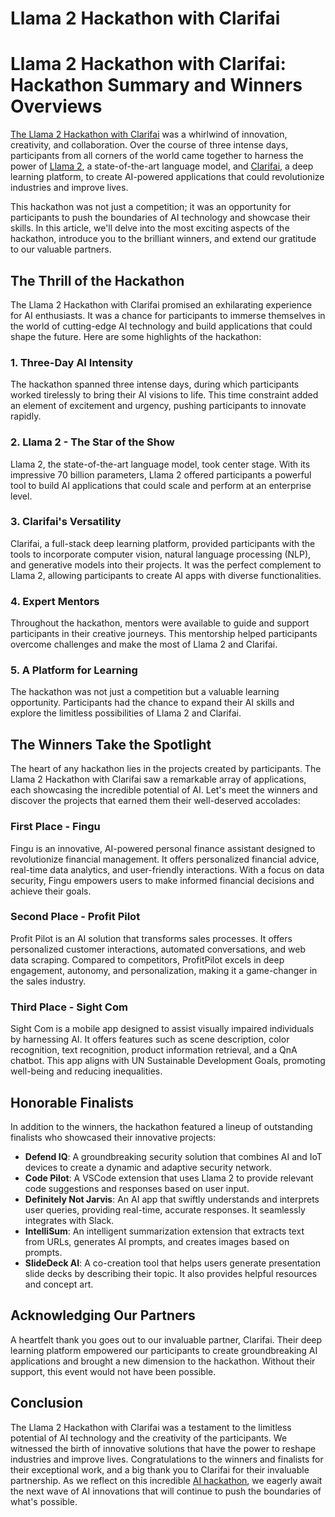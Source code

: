 # Llama 2 Hackathon with Clarifai

# **Llama 2 Hackathon with Clarifai: Hackathon Summary and Winners Overviews**

[The Llama 2 Hackathon with Clarifai](https://lablab.ai/event/llama-2-hackathon-with-clarifai) was a whirlwind of innovation, creativity, and collaboration. Over the course of three intense days, participants from all corners of the world came together to harness the power of [Llama 2](https://lablab.ai/tech/meta/llama-2), a state-of-the-art language model, and [Clarifai](https://lablab.ai/tech/clarifai), a deep learning platform, to create AI-powered applications that could revolutionize industries and improve lives.

This hackathon was not just a competition; it was an opportunity for participants to push the boundaries of AI technology and showcase their skills. In this article, we'll delve into the most exciting aspects of the hackathon, introduce you to the brilliant winners, and extend our gratitude to our valuable partners.

## **The Thrill of the Hackathon**

The Llama 2 Hackathon with Clarifai promised an exhilarating experience for AI enthusiasts. It was a chance for participants to immerse themselves in the world of cutting-edge AI technology and build applications that could shape the future. Here are some highlights of the hackathon:

### **1. Three-Day AI Intensity**

The hackathon spanned three intense days, during which participants worked tirelessly to bring their AI visions to life. This time constraint added an element of excitement and urgency, pushing participants to innovate rapidly.

### **2. Llama 2 - The Star of the Show**

Llama 2, the state-of-the-art language model, took center stage. With its impressive 70 billion parameters, Llama 2 offered participants a powerful tool to build AI applications that could scale and perform at an enterprise level.

### **3. Clarifai's Versatility**

Clarifai, a full-stack deep learning platform, provided participants with the tools to incorporate computer vision, natural language processing (NLP), and generative models into their projects. It was the perfect complement to Llama 2, allowing participants to create AI apps with diverse functionalities.

### **4. Expert Mentors**

Throughout the hackathon, mentors were available to guide and support participants in their creative journeys. This mentorship helped participants overcome challenges and make the most of Llama 2 and Clarifai.

### **5. A Platform for Learning**

The hackathon was not just a competition but a valuable learning opportunity. Participants had the chance to expand their AI skills and explore the limitless possibilities of Llama 2 and Clarifai.

## **The Winners Take the Spotlight**

The heart of any hackathon lies in the projects created by participants. The Llama 2 Hackathon with Clarifai saw a remarkable array of applications, each showcasing the incredible potential of AI. Let's meet the winners and discover the projects that earned them their well-deserved accolades:

### **First Place - Fingu**

Fingu is an innovative, AI-powered personal finance assistant designed to revolutionize financial management. It offers personalized financial advice, real-time data analytics, and user-friendly interactions. With a focus on data security, Fingu empowers users to make informed financial decisions and achieve their goals.

### **Second Place - Profit Pilot**

Profit Pilot is an AI solution that transforms sales processes. It offers personalized customer interactions, automated conversations, and web data scraping. Compared to competitors, ProfitPilot excels in deep engagement, autonomy, and personalization, making it a game-changer in the sales industry.

### **Third Place - Sight Com**

Sight Com is a mobile app designed to assist visually impaired individuals by harnessing AI. It offers features such as scene description, color recognition, text recognition, product information retrieval, and a QnA chatbot. This app aligns with UN Sustainable Development Goals, promoting well-being and reducing inequalities.

## **Honorable Finalists**

In addition to the winners, the hackathon featured a lineup of outstanding finalists who showcased their innovative projects:

- **Defend IQ**: A groundbreaking security solution that combines AI and IoT devices to create a dynamic and adaptive security network.
- **Code Pilot**: A VSCode extension that uses Llama 2 to provide relevant code suggestions and responses based on user input.
- **Definitely Not Jarvis**: An AI app that swiftly understands and interprets user queries, providing real-time, accurate responses. It seamlessly integrates with Slack.
- **IntelliSum**: An intelligent summarization extension that extracts text from URLs, generates AI prompts, and creates images based on prompts.
- **SlideDeck AI**: A co-creation tool that helps users generate presentation slide decks by describing their topic. It also provides helpful resources and concept art.

## **Acknowledging Our Partners**

A heartfelt thank you goes out to our invaluable partner, Clarifai. Their deep learning platform empowered our participants to create groundbreaking AI applications and brought a new dimension to the hackathon. Without their support, this event would not have been possible.

## **Conclusion**

The Llama 2 Hackathon with Clarifai was a testament to the limitless potential of AI technology and the creativity of the participants. We witnessed the birth of innovative solutions that have the power to reshape industries and improve lives. Congratulations to the winners and finalists for their exceptional work, and a big thank you to Clarifai for their invaluable partnership. As we reflect on this incredible [AI hackathon](https://lablab.ai/event), we eagerly await the next wave of AI innovations that will continue to push the boundaries of what's possible.